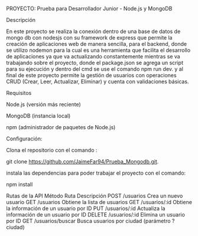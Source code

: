 PROYECTO: Prueba para Desarrollador Junior - Node.js y MongoDB

Descripción

En este proyecto se realiza la conexión dentro de una base de datos de mongo db con nodesjs con su framework de express que permite la creación de aplicaciones web de manera sencilla, para el backend, donde se utilizo nodemon para la cual es una herramienta que facilita el desarrollo de aplicaciones ya que va actualizando constantemente mientras se va trabajando sobre el proyecto, donde el package.json se agrega un script para su ejecución y dentro del cmd se use el comando npm run dev. y al final de este proyecto permite la gestión de usuarios con operaciones CRUD (Crear, Leer, Actualizar, Eliminar) y cuenta con validaciones básicas.

Requisitos

Node.js (versión más reciente)

MongoDB (instancia local)

npm (administrador de paquetes de Node.js)

Configuración:

Clona el repositorio con el comando :

git clone https://github.com/JaimeFar94/Prueba_Mongodb.git.

instala las dependencias para poder trabajar el proyecto con el comando:

npm install




Rutas de la API
Método	Ruta	Descripción
POST	/usuarios	Crea un nuevo usuario
GET	/usuarios	Obtiene la lista de usuarios
GET	/usuarios/:id	Obtiene la información de un usuario por ID
PUT	/usuarios/:id	Actualiza la información de un usuario por ID
DELETE	/usuarios/:id	Elimina un usuario por ID
GET	/usuarios/buscar	Busca usuarios por ciudad (parámetro ?ciudad)






